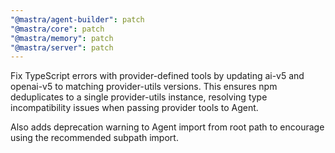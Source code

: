 ```yaml
---
"@mastra/agent-builder": patch
"@mastra/core": patch
"@mastra/memory": patch
"@mastra/server": patch
---
```


Fix TypeScript errors with provider-defined tools by updating ai-v5 and openai-v5 to matching provider-utils versions. This ensures npm deduplicates to a single provider-utils instance, resolving type incompatibility issues when passing provider tools to Agent.

Also adds deprecation warning to Agent import from root path to encourage using the recommended subpath import.